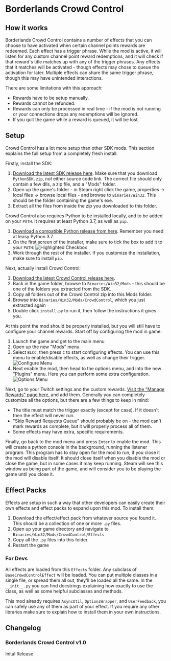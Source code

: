 # Borderlands Crowd Control

## How it works
Borderlands Crowd Control contains a number of effects that you can choose to have activated when certain channel points rewards are redeemed. Each effect has a trigger phrase. While the mod is active, it will listen for any custom channel point reward redemptions, and it will check if that reward's title matches up with any of the trigger phrases. Any effects that it matches will be activated - though effects may chose to queue the activation for later. Multiple effects can share the same trigger phrase, though this may have unintended interactions.

There are some limitations with this approach:
- Rewards have to be setup manually.
- Rewards cannot be refunded.
- Rewards can only be processed in real time - if the mod is not running or your connections drops any redemptions will be ignored.
- If you quit the game while a reward is queued, it will be lost.

## Setup
Crowd Control has a lot more setup than other SDK mods. This section explains the full setup from a completely fresh install.

Firstly, install the SDK:

1. [Download the latest SDK release here](https://github.com/bl-sdk/PythonSDK/releases).
   Make sure that you download `PythonSDK.zip`, *not* either source code link.
   The correct file should only contain a few dlls, a zip file, and a "Mods" folder.
2. Open up the game's folder - in Steam right click the game, properties -> local
   files -> browse local files - and browse to `Binaries/Win32`.
   This should be the folder containing the game's exe.
3. Extract all the files from inside the zip you downloaded to this folder.

Crowd Control also requires Python to be installed locally, and to be added on your `PATH`. It requires at least Python 3.7, as well as `pip`.

1. [Download a compatible Python release from here](https://www.python.org/downloads/). Remember you need at leasy Python 3.7.
2. On the first screen of the installer, make sure to tick the box to add it to your `PATH`:
   ![Highlighted Checkbox](https://i.imgur.com/y4IC5Ee.png)
3. Work through the rest of the installer. If you customize the installation, make sure to install `pip`.

Next, actually install Crowd Control:

1. [Download the latest Crowd Control release here](https://github.com/apple1417/bl-sdk-mods/raw/master/CrowdControl/CrowdControl.zip).
2. Back in the game folder, browse to `Binaries/Win32/Mods` - this should be one of the folders you extracted from the SDK.
3. Copy all folders out of the Crowd Control zip into this Mods folder.
4. Browse into `Binaries/Win32/Mods/CrowdControl`, which you just extracted again
5. Double click `install.py` to run it, then follow the instructions it gives you.

At this point the mod should be properly installed, but you will still have to configure your channel rewards. Start off by configuring the mod in game:

1. Launch the game and get to the main menu
2. Open up the new "Mods" menu.
3. Select `BLCC`, then press `C` to start configuring effects. You can use this menu to enable/disable effects, as well as change their trigger.    
   ![Configure Menu](https://i.imgur.com/rUP1cf9.png)
4. Next enable the mod, then head to the options menu, and into the new "Plugins" menu. Here you can perform some extra configuration.    
   ![Options Menu](https://i.imgur.com/SK95AMn.png)

Next, go to your Twitch settings and the custom rewards. [Visit the "Manage Rewards" page here](https://dashboard.twitch.tv/u/apple1417/community/channel-points/rewards), and add them. Generally you can completely customize all the options, but there are a few things to keep in mind:

- The title must match the trigger exactly (except for case). If it doesn't then the effect will never run.
- "Skip Reward Requests Queue" should probably be on - the mod can't mark rewards as complete, but it will properly process all of them.
- Some effects may have extra, specific requirements.

Finally, go back to the mod menu and press `Enter` to enable the mod. This will create a python console in the background, running the listener program. This program has to stay open for the mod to run, if you close it the mod will disable itself. It should close itself when you disable the mod or close the game, but in some cases it may keep running. Steam will see this window as being part of the game, and will consider you to be playing the game until you close it.

## Effect Packs
Effects are setup in such a way that other developers can easily create their own effects and effect packs to expand upon this mod. To install them:

1. Download the effect/effect pack from whatever source you found it. This should be a collection of one or more `.py` files.
2. Open up your game directory and navigate to `Binaries/Win32/Mods/CrowdControl/Effects`
3. Copy all the `.py` files into this folder.
4. Restart the game

### For Devs
All effects are loaded from this `Effects` folder. Any subclass of `BaseCrowdControlEffect` will be loaded. You can put multiple classes in a single file, or spread them all out, they'll be loaded all the same. In the `__init__.py` you can find docstrings explaining how exactly to use the class, as well as some helpful subclasses and methods.

This mod already requires `AsyncUtil`, `OptionsWrapper`, and `UserFeedback`, you can safely use any of them as part of your effect. If you require any other libraries make sure to explain how to install them in your own instructions.

## Changelog
### Borderlands Crowd Control v1.0
Inital Release
